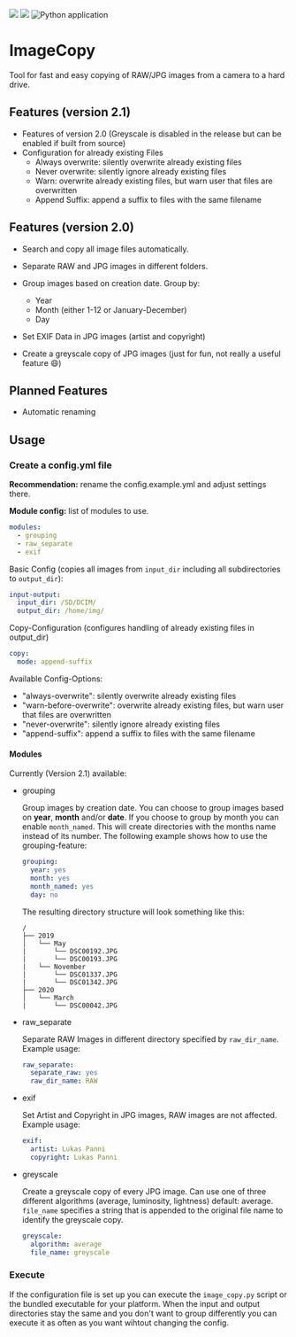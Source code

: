 [![](https://img.shields.io/github/license/lukaspanni/ImageCopy.svg)](https://github.com/lukaspanni/ImageCopy/blob/master/LICENSE) 
[![](https://img.shields.io/github/v/release/lukaspanni/ImageCopy)](https://github.com/lukaspanni/ImageCopy/releases/latest) 
![Python application](https://github.com/lukaspanni/ImageCopy/workflows/Python%20application/badge.svg)

# ImageCopy

Tool for fast and easy copying of RAW/JPG images from a camera to a hard drive.

## Features (version 2.1)

- Features of version 2.0 (Greyscale is disabled in the release but can be enabled if built from source)
- Configuration for already existing Files
    - Always overwrite: silently overwrite already existing files
    - Never overwrite: silently ignore already existing files
    - Warn: overwrite already existing files, but warn user that files are overwritten
    - Append Suffix: append a suffix to files with the same filename

## Features (version 2.0)

- Search and copy all image files automatically.
- Separate RAW and JPG images in different folders.
- Group images based on creation date. Group by:
    
    - Year
    - Month (either 1-12 or January-December)
    - Day

- Set EXIF Data in JPG images (artist and copyright)
- Create a greyscale copy of JPG images (just for fun, not really a useful feature :smile:)

## Planned Features

- Automatic renaming


## Usage

### Create a config.yml file 

**Recommendation:** rename the config.example.yml and adjust settings there.
   
**Module config:** list of modules to use.
````yaml
modules:
  - grouping
  - raw_separate
  - exif
````
  
Basic Config (copies all images from `input_dir` including all subdirectories to `output_dir`): 
```yaml
input-output:
  input_dir: /SD/DCIM/
  output_dir: /home/img/
```

Copy-Configuration (configures handling of already existing files in output_dir)
```yaml
copy:
  mode: append-suffix
```

Available Config-Options:

- "always-overwrite": silently overwrite already existing files
- "warn-before-overwrite": overwrite already existing files, but warn user that files are overwritten
- "never-overwrite": silently ignore already existing files
- "append-suffix": append a suffix to files with the same filename

#### Modules

Currently (Version 2.1) available: 

- grouping 
    
    Group images by creation date.
    You can choose to group images based on **year**, **month** and/or **date**. 
    If you choose to group by month you can enable `month_named`. This will create directories with the months name instead of its number.
    The following example shows how to use the grouping-feature:
    ```yaml
    grouping:
      year: yes
      month: yes
      month_named: yes
      day: no
    ```
  
     The resulting directory structure will look something like this:
     
    ```
    /
    ├── 2019
    │   └── May
    |       └── DSC00192.JPG
    |       └── DSC00193.JPG
    |   └── November
    |       └── DSC01337.JPG
    |       └── DSC01342.JPG
    ├── 2020
    │   └── March
    |       └── DSC00042.JPG
    ```
       
- raw_separate
    
    Separate RAW Images in different directory specified by `raw_dir_name`. Example usage:
    ````yaml
    raw_separate:
      separate_raw: yes
      raw_dir_name: RAW
    ````
    
- exif
    
    Set Artist and Copyright in JPG images, RAW images are not affected. Example usage:
    
    ```yaml
    exif:
      artist: Lukas Panni
      copyright: Lukas Panni
    ```
    
- greyscale

    Create a greyscale copy of every JPG image. Can use one of three different algorithms (average, luminosity, lightness) default: average.
    `file_name` specifies a string that is appended to the original file name to identify the greyscale copy.

    ```yaml
    greyscale:
      algorithm: average
      file_name: greyscale
    ```




### Execute

If the configuration file is set up you can execute the `image_copy.py` script or the bundled executable for your platform.
When the input and output directories stay the same and you don't want to group differently you can execute it as often as you want wihtout changing the config.
